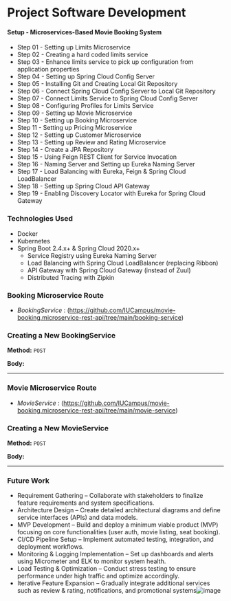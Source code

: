 # Project Software Development 

#### Setup -  Microservices-Based Movie Booking System

-  Step 01 - Setting up Limits Microservice
-  Step 02 - Creating a hard coded limits service
-  Step 03 - Enhance limits service to pick up configuration from application properties
-  Step 04 - Setting up Spring Cloud Config Server
-  Step 05 - Installing Git and Creating Local Git Repository
-  Step 06 - Connect Spring Cloud Config Server to Local Git Repository
-  Step 07 - Connect Limits Service to Spring Cloud Config Server
-  Step 08 - Configuring Profiles for Limits Service
-  Step 09 - Setting up Movie Microservice
-  Step 10 - Setting up Booking Microservice
-  Step 11 - Setting up Pricing Microservice
-  Step 12 - Setting up Customer Microservice
-  Step 13 - Setting up Review and Rating Microservice
-  Step 14 - Create a JPA Repository
-  Step 15 - Using Feign REST Client for Service Invocation
-  Step 16 - Naming Server and Setting up Eureka Naming Server
-  Step 17 - Load Balancing with Eureka, Feign & Spring Cloud LoadBalancer
-  Step 18 - Setting up Spring Cloud API Gateway
-  Step 19 - Enabling Discovery Locator with Eureka for Spring Cloud Gateway

### Technologies Used

- Docker
- Kubernetes
- Spring Boot 2.4.x+ & Spring Cloud 2020.x+
  - Service Registry using Eureka Naming Server
  - Load Balancing with Spring Cloud LoadBalancer (replacing Ribbon)
  - API Gateway with Spring Cloud Gateway (instead of Zuul)
  - Distributed Tracing with Zipkin

### Booking Microservice Route
- *BookingService* : (https://github.com/IUCampus/movie-booking.microservice-rest-api/tree/main/booking-service)
  
### **Creating a New BookingService**
  
**Method:** `POST`  

**Body:**

---

### Movie Microservice Route
- *MovieService* : (https://github.com/IUCampus/movie-booking.microservice-rest-api/tree/main/movie-service)
  
### **Creating a New MovieService**
  
**Method:** `POST`  

**Body:**

---

### Future Work

- Requirement Gathering – Collaborate with stakeholders to finalize feature requirements and system specifications.
- Architecture Design – Create detailed architectural diagrams and define service interfaces (APIs) and data models.
- MVP Development – Build and deploy a minimum viable product (MVP) focusing on core functionalities (user auth, movie listing, seat booking).
- CI/CD Pipeline Setup – Implement automated testing, integration, and deployment workflows.
- Monitoring & Logging Implementation – Set up dashboards and alerts using Micrometer and ELK to monitor system health.
- Load Testing & Optimization – Conduct stress testing to ensure performance under high traffic and optimize accordingly.
- Iterative Feature Expansion – Gradually integrate additional services such as review & rating, notifications, and promotional systems![image](https://github.com/user-attachments/assets/053e033f-1bef-4597-a06c-80232b30cfa8)


